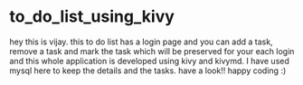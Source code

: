 # to_do_list_using_kivy
 hey this is vijay. this to do list has a login page and you can add a task, remove a task and mark the task which will be preserved for your each login and this whole application is developed using kivy and kivymd. I have used mysql here to keep the details and the tasks. have a look!! happy coding :)
